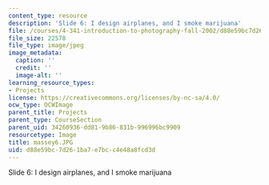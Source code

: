 ```yaml
---
content_type: resource
description: 'Slide 6: I design airplanes, and I smoke marijuana'
file: /courses/4-341-introduction-to-photography-fall-2002/d88e59bc7d261ba7e7bcc4e48a8fcd3d_massey6.JPG
file_size: 22578
file_type: image/jpeg
image_metadata:
  caption: ''
  credit: ''
  image-alt: ''
learning_resource_types:
- Projects
license: https://creativecommons.org/licenses/by-nc-sa/4.0/
ocw_type: OCWImage
parent_title: Projects
parent_type: CourseSection
parent_uid: 34260936-dd81-9b86-831b-996996bc9909
resourcetype: Image
title: massey6.JPG
uid: d88e59bc-7d26-1ba7-e7bc-c4e48a8fcd3d
---
```

Slide 6: I design airplanes, and I smoke marijuana